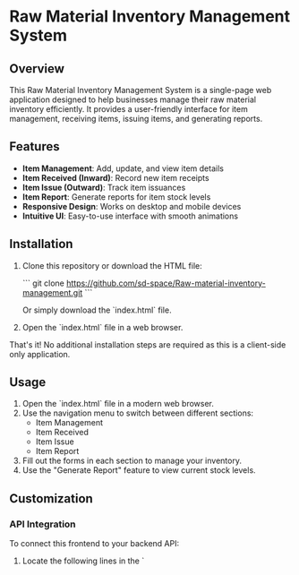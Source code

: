 
# Raw Material Inventory Management System

## Overview

This Raw Material Inventory Management System is a single-page web application designed to help businesses manage their raw material inventory efficiently. It provides a user-friendly interface for item management, receiving items, issuing items, and generating reports.

## Features

- **Item Management**: Add, update, and view item details
- **Item Received (Inward)**: Record new item receipts
- **Item Issue (Outward)**: Track item issuances
- **Item Report**: Generate reports for item stock levels
- **Responsive Design**: Works on desktop and mobile devices
- **Intuitive UI**: Easy-to-use interface with smooth animations

## Installation

1. Clone this repository or download the HTML file:

   \`\`\`
   git clone https://github.com/sd-space/Raw-material-inventory-management.git
   \`\`\`

   Or simply download the \`index.html\` file.

2. Open the \`index.html\` file in a web browser.

That's it! No additional installation steps are required as this is a client-side only application.

## Usage

1. Open the \`index.html\` file in a modern web browser.
2. Use the navigation menu to switch between different sections:
   - Item Management
   - Item Received
   - Item Issue
   - Item Report
3. Fill out the forms in each section to manage your inventory.
4. Use the "Generate Report" feature to view current stock levels.

## Customization

### API Integration

To connect this frontend to your backend API:

1. Locate the following lines in the \`<script>\` section of the HTML file:

   \`\`\`javascript
   const API_URL = "YOUR_API_URL";
   const API_TOKEN = "YOUR_API_TOKEN_HERE";
   \`\`\`

2. Replace \`"YOUR_API_URL"\` with your actual API URL.
3. Replace \`"YOUR_API_TOKEN_HERE"\` with your API authentication token.

### Styling

The application uses custom CSS for styling. To modify the appearance:

1. Find the \`<style>\` section in the HTML file.
2. Adjust the CSS variables in the \`:root\` selector to change the color scheme:

   \`\`\`css
   :root {
     --primary-color: #3498db;
     --primary-dark: #2980b9;
     --secondary-color: #2c3e50;
     --background-color: #f0f4f8;
     --card-background: #ffffff;
     --text-color: #333333;
     --border-color: #e0e0e0;
     --success-color: #2ecc71;
     --error-color: #e74c3c;
   }
   \`\`\`

3. Modify other CSS rules to further customize the appearance.

## Security Considerations

- This is a client-side application. Ensure that your backend API implements proper authentication and authorization.
- Never expose sensitive information like API tokens in the frontend code in a production environment.
- Implement HTTPS to secure data transmission between the client and your API.

## Contributing

Contributions to improve the Raw Material Inventory Management System are welcome. Please follow these steps:

1. Fork the repository
2. Create a new branch (\`git checkout -b feature/AmazingFeature\`)
3. Commit your changes (\`git commit -m 'Add some AmazingFeature'\`)
4. Push to the branch (\`git push origin feature/AmazingFeature\`)
5. Open a Pull Request

## License

Distributed under the MIT License. See \`LICENSE\` file for more information.

## Contact

Your Name - [@Shashank_Dub3y](https://x.com/Shashank_Dub3y) - ssrvdd@gmail.com

Project Link: [https://github.com/yourusername/raw-material-inventory](https://github.com/sd-space/Raw-material-inventory-management)
\`\`\`



